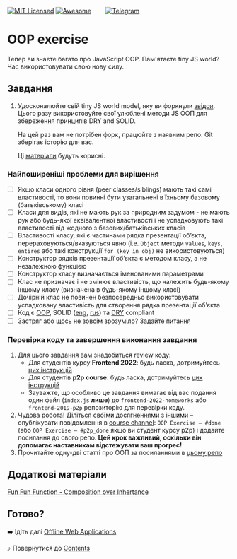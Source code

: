 [![MIT Licensed][icon-mit]][license]
[![Awesome][icon-awesome]][awesome]
&nbsp;&nbsp;&nbsp;&nbsp;&nbsp;&nbsp;
[![Telegram][icon-chat]][chat]

# OOP exercise

Тепер ви знаєте багато про JavaScript OOP. Пам'ятаєте tiny JS world? Час використовувати свою нову силу.

## Завдання 

1. Удосконалюйте свій tiny JS world model, яку ви форкнули
   [звідси](https://github.com/OleksiyRudenko/a-tiny-JS-world).
   Цього разу використовуйте свої улюблені методи JS ООП для збереження
   принципів DRY and SOLID.

   На цей раз вам не потрібен форк, працюйте з наявним репо.
   Git зберігає історію для вас.
   
   Ці [матеріали](https://github.com/OleksiyRudenko/a-tiny-JS-world/blob/master/README.md#learn-on-your-own) будуть корисні.

### Найпоширеніші проблеми для вирішення

- [ ] Якщо класи одного рівня (peer classes/siblings) мають такі самі властивості, то вони повинні бути узагальнені в їхньому базовому (батьківському) класі
- [ ] Класи для видів, які не мають рук за природним задумом - не мають рук або будь-якої еквівалентної властивості
      і не успадковують такі властивості від жодного з базових/батьківських класів
- [ ] Властивості класу, які є частинами рядка презентації об’єкта, перераховуються/вказуються явно
      (i.e. `Object` методи `values`, `keys`, `entires` або такі конструкції `for (key in obj)` не використовуються)
- [ ] Конструктор рядків презентації об’єкта є методом класу, а не незалежною функцією
- [ ] Конструктор класу визначається іменованими параметрами
- [ ] Клас не призначає і не змінює властивість, що належить будь-якому іншому класу (визначена в будь-якому іншому класі)
- [ ] Дочірній клас не повинен безпосередньо використовувати успадковану властивість для створення рядка презентації об’єкта
- [ ] Код є [OOP](https://www.freecodecamp.org/news/object-oriented-programming-concepts-21bb035f7260/), SOLID ([eng](https://medium.com/@cramirez92/s-o-l-i-d-the-first-5-priciples-of-object-oriented-design-with-javascript-790f6ac9b9fa), [rus](https://medium.com/webbdev/solid-4ffc018077da)) та [DRY](https://code.tutsplus.com/tutorials/3-key-software-principles-you-must-understand--net-25161) compliant
- [ ] Застряг або щось не зовсім зрозуміло? Задайте питання

### Перевірка коду та завершення виконання завдання

1. Для цього завдання вам знадобиться review коду:
   - Для студентів курсу **Frontend 2022**: будь ласка, дотримуйтесь [цих інструкцій](https://github.com/kottans/frontend-2022-homeworks/blob/master/README.md)
   - Для студентів **p2p course**: будь ласка, дотримуйтесь [цих інструкцій](https://github.com/kottans/frontend-2019-p2p/blob/master/CONTRIBUTING.md)
   - Зауважте, що особливо це завдання вимагає від вас подання
   один файл (`index.js` **лише**) до
   `frontend-2022-homeworks` або `frontend-2019-p2p` репозиторію для перевірки коду.
1. Чудова робота! Діліться своїми досягненнями з іншими –
   опублікувати повідомлення в [course channel][chat]:
   `OOP Exercise — #done` (або `OOP Exercise — #p2p_done` якщо ви студент курсу p2p) і додайте посилання до свого репо. **Цей крок важливий, оскільки він допомагає наставникам відстежувати ваш прогрес!**
1. Прочитайте одну-дві статті про ООП за посиланнями в
   [цьому репо](https://github.com/OleksiyRudenko/a-tiny-JS-world/blob/master/README.md#learn-on-your-own)

## Додаткові матеріали

[Fun Fun Function - Composition over Inhertance](https://www.youtube.com/watch?v=wfMtDGfHWpA)

## Готово?

➡️ Ідіть далі [Offline Web Applications](app-design-offline.md)

⤴️ Повернутися до [Contents](../contents.md)


[icon-chat]: https://img.shields.io/badge/chat-on%20telegram-blue.svg
[icon-mit]: https://img.shields.io/badge/license-MIT-blue.svg
[icon-awesome]: https://cdn.rawgit.com/sindresorhus/awesome/d7305f38d29fed78fa85652e3a63e154dd8e8829/media/badge.svg

[license]: https://github.com/Kottans/web/blob/master/LICENSE.md
[awesome]: https://github.com/sindresorhus/awesome#front-end-development
[chat]: https://t.me/joinchat/CX8EF1JmLm9IM6J6oy2U7Q

